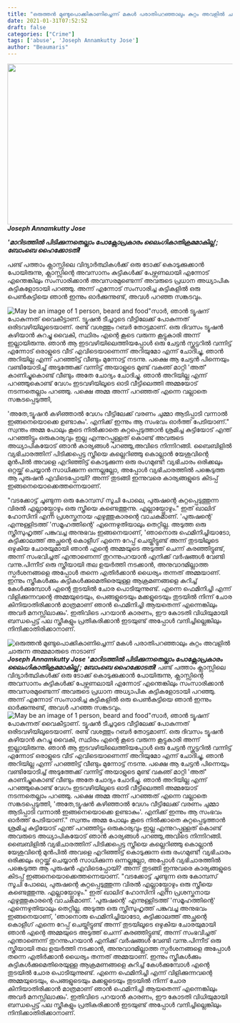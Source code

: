 ```yaml
---
title: "ഒരുത്തൻ മുണ്ടുപൊക്കികാണിച്ചെന്ന് മകൾ പരാതിപറഞ്ഞാലും കുറ്റം അവളിൽ ചാരുന്ന അമ്മമാരുടെ നാടാണ്"
date: 2021-01-31T07:52:52
draft: false
categories: ["Crime"]
tags: ['abuse', 'Joseph Annamkutty Jose']
author: "Beaumaris"
---
```


<em><strong><a href="https://wordpress-972788-3403151.cloudwaysapps.com/joseph-annamkutty-jose-post/298133/bdd-359" rel="attachment wp-att-298134"><img class="alignleft size-full wp-image-298134" src="https://cdn.boolokam.com/articles/2021/01/bdd-358.jpg" alt="" width="739" height="360" /></a>Joseph Annamkutty Jose </strong></em>

<em><strong>'മാറിടത്തിൽ പിടിക്കുന്നതെല്ലാം പോക്സോപ്രകാരം ലൈംഗികാതിക്രമമാകില്ല'; ബോംബെ ഹൈക്കോടതി!</strong></em>

പണ്ട് പത്താം ക്ലാസ്സിലെ വിദ്യാർത്ഥികൾക്ക് ഒരു ടോക്ക് കൊടുക്കുക്കാൻ പോയിരുന്നു, ക്ലാസ്സിന്റെ അവസാനം കുട്ടികൾക്ക് പേഴ്സണലായി എന്നോട് എന്തെങ്കിലും സംസാരിക്കാൻ അവസരമുണ്ടെന്ന് അവരുടെ പ്രധാന അധ്യാപിക കുട്ടികളോടായി പറഞ്ഞു. അന്ന് എന്നോട് സംസാരിച്ച കുട്ടികളിൽ ഒരു പെൺകുട്ടിയെ ഞാൻ ഇന്നും ഓർക്കുന്നുണ്ട്, അവൾ പറഞ്ഞ സങ്കടവും.

<img src="https://scontent.ftrv1-1.fna.fbcdn.net/v/t1.0-9/142677210_261892378630583_7784087808524739083_o.jpg?_nc_cat=102&amp;ccb=2&amp;_nc_sid=730e14&amp;_nc_ohc=ZuVw-q34W_gAX9-ADxZ&amp;_nc_ht=scontent.ftrv1-1.fna&amp;oh=f82d687e4a9ceb70b80bb309ceaabef6&amp;oe=603D0C13" alt="May be an image of 1 person, beard and food" />"സാർ, ഞാൻ ട്യൂഷന് പോകുന്നത് വൈകീട്ടാണ്. ട്യൂഷൻ ടീച്ചറുടെ വീട്ടിലേക്ക് പോകുന്നത് ഒരിടവഴിയിലൂടെയാണ്. രണ്ട് വശത്തും റബർ തോട്ടമാണ്. ഒരു ദിവസം ട്യൂഷൻ കഴിയാൻ കുറച്ചു വൈകി, സ്ഥിരം എന്റെ കൂടെ വരുന്ന കൂട്ടുകാരി അന്ന് ഇല്ലായിരുന്നു. ഞാൻ ആ ഇടവഴിയിലെത്തിയപ്പോൾ ഒരു ചേട്ടൻ സ്കൂട്ടറിൽ വന്നിട്ട് എന്നോട് ഒരാളുടെ വീട് എവിടെയാണെന്ന് അറിയുമോ എന്ന് ചോദിച്ചു, ഞാൻ അറിയില്ല എന്ന് പറഞ്ഞിട്ട് വീണ്ടും മുന്നോട്ട് നടന്നു. പക്ഷെ ആ ചേട്ടൻ പിന്നെയും വണ്ടിയോടിച്ച് അടുത്തേക്ക് വന്നിട്ട് അയാളുടെ മുണ്ട് വകഞ് മാറ്റി 'അത്' കാണിച്ചുകൊണ്ട് വീണ്ടും അതേ ചോദ്യം ചോദിച്ചു. ഞാൻ അറിയില്ല എന്ന് പറഞ്ഞുകൊണ്ട് വേഗം ഇടവഴിയിലൂടെ ഓടി വീട്ടിലെത്തി അമ്മയോട് നടന്നതെല്ലാം പറഞ്ഞു. പക്ഷെ അമ്മ അന്ന് പറഞ്ഞത് എന്നെ വല്ലാതെ സങ്കടപ്പെടുത്തി,

'അതേ,ട്യൂഷൻ കഴിഞ്ഞാൽ വേഗം വീട്ടിലേക്ക് വരണം ചുമ്മാ ആടിപ്പാടി വന്നാൽ ഇങ്ങനെയൊക്കെ ഉണ്ടാകും'. എനിക്ക് ഇന്നും ആ സംഭവം ഓർത്ത് പേടിയാണ്." സ്വന്തം അമ്മ പോലും കൂടെ നിൽക്കാതെ കുറ്റപ്പെടുത്താൻ ശ്രമിച്ച കുട്ടിയോട് എന്ത് പറഞ്ഞിട്ടും ഒരുകാര്യവും ഇല്ല എന്നുറപ്പുള്ളത് കൊണ്ട് അവരുടെ അധ്യാപികയോട് ഞാൻ കാര്യങ്ങൾ പറഞ്ഞു,അവിടെ നിന്നിറങ്ങി.
ബൈബിളിൽ വ്യഭിചാരത്തിന് പിടിക്കപ്പെട്ട സ്ത്രീയെ കല്ലെറിഞ്ഞു കൊല്ലാൻ യേശുവിന്റെ മുൻപിൽ അവളെ എറിഞ്ഞിട്ട് കൊടുക്കുന്ന ഒരു രംഗമുണ്ട്! വ്യഭിചാരം ഒരിക്കലും ഒറ്റയ്ക്ക് ചെയ്യാൻ സാധിക്കുന്ന ഒന്നല്ലല്ലോ, അപ്പോൾ വ്യഭിചാരത്തിൽ പങ്കെടുത്ത ആ പുരുഷൻ എവിടെപ്പോയി? അന്ന് തുടങ്ങി ഇന്നുവരെ കാര്യങ്ങളുടെ കിടപ്പ് ഇങ്ങനെയൊക്കെത്തന്നെയാണ്.

"വടക്കോട്ട് ചൂണ്ടുന്ന ഒരു കോമ്പസ് സൂചി പോലെ, പുരുഷന്റെ കുറ്റപ്പെടുത്തുന്ന വിരൽ എല്ലായ്പ്പോഴും ഒരു സ്ത്രീയെ കണ്ടെത്തുന്നു. എല്ലായ്പ്പോഴും." ഇത് ഖാലിദ് ഹോസിനി എന്ന പ്രശസ്തനായ എഴുത്തുകാരന്റെ വാചകമാണ്. 'പുരുഷന്റെ' എന്നുള്ളിടത്ത് 'സമൂഹത്തിന്റെ' എന്നെഴുതിയാലും തെറ്റില്ല. അടുത്ത ഒരു സ്ത്രീസുഹൃത്ത് പങ്കുവച്ച അനുഭവം ഇങ്ങനെയാണ്, 'ഞാനൊരു ഫെമിനിച്ചിയാടോ, കുട്ടിക്കാലത്ത് അച്ഛന്റെ കൊളീഗ് എന്നെ റേപ്പ് ചെയ്തിട്ടുണ്ട് അന്ന് തുടയിലൂടെ ഒഴുകിയ ചോരയുമായി ഞാൻ എന്റെ അമ്മയുടെ അടുത്ത് ചെന്ന് കരഞ്ഞിട്ടുണ്ട്, അന്ന് സംഭവിച്ചത് എന്താണെന്ന് തുറന്നുപറയാൻ എനിക്ക് വർഷങ്ങൾ വേണ്ടി വന്നു.പിന്നീട് ഒരു സ്ത്രീയായി തല ഉയർത്തി നടക്കാൻ, അനുവാദമില്ലാത്ത സ്പർശനങ്ങളെ അപ്പോൾ തന്നെ എതിർക്കാൻ ധൈര്യം തന്നത് അമ്മയാണ്. ഇന്നും സ്ത്രീകൾക്കും കുട്ടികൾക്കുമെതിരെയുള്ള ആക്രമണങ്ങളെ കുറിച്ച് കേൾക്കുമ്പോൾ എന്റെ തുടയിൽ ചോര പൊടിയുന്നുണ്ട്. എന്നെ ഫെമിനിച്ചി എന്ന് വിളിക്കുന്നവന്റെ അമ്മയുടെയും, പെങ്ങളുടെയും മക്കളുടെയും തുടയിൽ നിന്ന് ചോര കിനിയാതിരിക്കാൻ മാത്രമാണ് ഞാൻ ഫെമിനിച്ചി ആയതെന്ന് എന്നെങ്കിലും അവർ മനസ്സിലാക്കും'. ഇതിവിടെ പറയാൻ കാരണം, ഈ കോടതി വിധിയുമായി ബന്ധപ്പെട്ട് പല സ്ത്രീകളും പ്രതികരിക്കാൻ ഇടയുണ്ട് അപ്പോൾ വന്ദിച്ചില്ലെങ്കിലും നിന്ദിക്കാതിരിക്കാനാണ്.


![ഒരുത്തൻ മുണ്ടുപൊക്കികാണിച്ചെന്ന് മകൾ പരാതിപറഞ്ഞാലും കുറ്റം അവളിൽ ചാരുന്ന അമ്മമാരുടെ നാടാണ്](https://cdn.boolokam.com/articles/2021/01/bdd-358.jpg)_**[](https://wordpress-972788-3403151.cloudwaysapps.com/joseph-annamkutty-jose-post/298133/bdd-359)Joseph Annamkutty Jose**_ _**'മാറിടത്തിൽ പിടിക്കുന്നതെല്ലാം പോക്സോപ്രകാരം ലൈംഗികാതിക്രമമാകില്ല'; ബോംബെ ഹൈക്കോടതി!**_ പണ്ട് പത്താം ക്ലാസ്സിലെ വിദ്യാർത്ഥികൾക്ക് ഒരു ടോക്ക് കൊടുക്കുക്കാൻ പോയിരുന്നു, ക്ലാസ്സിന്റെ അവസാനം കുട്ടികൾക്ക് പേഴ്സണലായി എന്നോട് എന്തെങ്കിലും സംസാരിക്കാൻ അവസരമുണ്ടെന്ന് അവരുടെ പ്രധാന അധ്യാപിക കുട്ടികളോടായി പറഞ്ഞു. അന്ന് എന്നോട് സംസാരിച്ച കുട്ടികളിൽ ഒരു പെൺകുട്ടിയെ ഞാൻ ഇന്നും ഓർക്കുന്നുണ്ട്, അവൾ പറഞ്ഞ സങ്കടവും. ![May be an image of 1 person, beard and food](https://scontent.ftrv1-1.fna.fbcdn.net/v/t1.0-9/142677210_261892378630583_7784087808524739083_o.jpg?_nc_cat=102&ccb=2&_nc_sid=730e14&_nc_ohc=ZuVw-q34W_gAX9-ADxZ&_nc_ht=scontent.ftrv1-1.fna&oh=f82d687e4a9ceb70b80bb309ceaabef6&oe=603D0C13)"സാർ, ഞാൻ ട്യൂഷന് പോകുന്നത് വൈകീട്ടാണ്. ട്യൂഷൻ ടീച്ചറുടെ വീട്ടിലേക്ക് പോകുന്നത് ഒരിടവഴിയിലൂടെയാണ്. രണ്ട് വശത്തും റബർ തോട്ടമാണ്. ഒരു ദിവസം ട്യൂഷൻ കഴിയാൻ കുറച്ചു വൈകി, സ്ഥിരം എന്റെ കൂടെ വരുന്ന കൂട്ടുകാരി അന്ന് ഇല്ലായിരുന്നു. ഞാൻ ആ ഇടവഴിയിലെത്തിയപ്പോൾ ഒരു ചേട്ടൻ സ്കൂട്ടറിൽ വന്നിട്ട് എന്നോട് ഒരാളുടെ വീട് എവിടെയാണെന്ന് അറിയുമോ എന്ന് ചോദിച്ചു, ഞാൻ അറിയില്ല എന്ന് പറഞ്ഞിട്ട് വീണ്ടും മുന്നോട്ട് നടന്നു. പക്ഷെ ആ ചേട്ടൻ പിന്നെയും വണ്ടിയോടിച്ച് അടുത്തേക്ക് വന്നിട്ട് അയാളുടെ മുണ്ട് വകഞ് മാറ്റി 'അത്' കാണിച്ചുകൊണ്ട് വീണ്ടും അതേ ചോദ്യം ചോദിച്ചു. ഞാൻ അറിയില്ല എന്ന് പറഞ്ഞുകൊണ്ട് വേഗം ഇടവഴിയിലൂടെ ഓടി വീട്ടിലെത്തി അമ്മയോട് നടന്നതെല്ലാം പറഞ്ഞു. പക്ഷെ അമ്മ അന്ന് പറഞ്ഞത് എന്നെ വല്ലാതെ സങ്കടപ്പെടുത്തി, 'അതേ,ട്യൂഷൻ കഴിഞ്ഞാൽ വേഗം വീട്ടിലേക്ക് വരണം ചുമ്മാ ആടിപ്പാടി വന്നാൽ ഇങ്ങനെയൊക്കെ ഉണ്ടാകും'. എനിക്ക് ഇന്നും ആ സംഭവം ഓർത്ത് പേടിയാണ്." സ്വന്തം അമ്മ പോലും കൂടെ നിൽക്കാതെ കുറ്റപ്പെടുത്താൻ ശ്രമിച്ച കുട്ടിയോട് എന്ത് പറഞ്ഞിട്ടും ഒരുകാര്യവും ഇല്ല എന്നുറപ്പുള്ളത് കൊണ്ട് അവരുടെ അധ്യാപികയോട് ഞാൻ കാര്യങ്ങൾ പറഞ്ഞു,അവിടെ നിന്നിറങ്ങി. ബൈബിളിൽ വ്യഭിചാരത്തിന് പിടിക്കപ്പെട്ട സ്ത്രീയെ കല്ലെറിഞ്ഞു കൊല്ലാൻ യേശുവിന്റെ മുൻപിൽ അവളെ എറിഞ്ഞിട്ട് കൊടുക്കുന്ന ഒരു രംഗമുണ്ട്! വ്യഭിചാരം ഒരിക്കലും ഒറ്റയ്ക്ക് ചെയ്യാൻ സാധിക്കുന്ന ഒന്നല്ലല്ലോ, അപ്പോൾ വ്യഭിചാരത്തിൽ പങ്കെടുത്ത ആ പുരുഷൻ എവിടെപ്പോയി? അന്ന് തുടങ്ങി ഇന്നുവരെ കാര്യങ്ങളുടെ കിടപ്പ് ഇങ്ങനെയൊക്കെത്തന്നെയാണ്. "വടക്കോട്ട് ചൂണ്ടുന്ന ഒരു കോമ്പസ് സൂചി പോലെ, പുരുഷന്റെ കുറ്റപ്പെടുത്തുന്ന വിരൽ എല്ലായ്പ്പോഴും ഒരു സ്ത്രീയെ കണ്ടെത്തുന്നു. എല്ലായ്പ്പോഴും." ഇത് ഖാലിദ് ഹോസിനി എന്ന പ്രശസ്തനായ എഴുത്തുകാരന്റെ വാചകമാണ്. 'പുരുഷന്റെ' എന്നുള്ളിടത്ത് 'സമൂഹത്തിന്റെ' എന്നെഴുതിയാലും തെറ്റില്ല. അടുത്ത ഒരു സ്ത്രീസുഹൃത്ത് പങ്കുവച്ച അനുഭവം ഇങ്ങനെയാണ്, 'ഞാനൊരു ഫെമിനിച്ചിയാടോ, കുട്ടിക്കാലത്ത് അച്ഛന്റെ കൊളീഗ് എന്നെ റേപ്പ് ചെയ്തിട്ടുണ്ട് അന്ന് തുടയിലൂടെ ഒഴുകിയ ചോരയുമായി ഞാൻ എന്റെ അമ്മയുടെ അടുത്ത് ചെന്ന് കരഞ്ഞിട്ടുണ്ട്, അന്ന് സംഭവിച്ചത് എന്താണെന്ന് തുറന്നുപറയാൻ എനിക്ക് വർഷങ്ങൾ വേണ്ടി വന്നു.പിന്നീട് ഒരു സ്ത്രീയായി തല ഉയർത്തി നടക്കാൻ, അനുവാദമില്ലാത്ത സ്പർശനങ്ങളെ അപ്പോൾ തന്നെ എതിർക്കാൻ ധൈര്യം തന്നത് അമ്മയാണ്. ഇന്നും സ്ത്രീകൾക്കും കുട്ടികൾക്കുമെതിരെയുള്ള ആക്രമണങ്ങളെ കുറിച്ച് കേൾക്കുമ്പോൾ എന്റെ തുടയിൽ ചോര പൊടിയുന്നുണ്ട്. എന്നെ ഫെമിനിച്ചി എന്ന് വിളിക്കുന്നവന്റെ അമ്മയുടെയും, പെങ്ങളുടെയും മക്കളുടെയും തുടയിൽ നിന്ന് ചോര കിനിയാതിരിക്കാൻ മാത്രമാണ് ഞാൻ ഫെമിനിച്ചി ആയതെന്ന് എന്നെങ്കിലും അവർ മനസ്സിലാക്കും'. ഇതിവിടെ പറയാൻ കാരണം, ഈ കോടതി വിധിയുമായി ബന്ധപ്പെട്ട് പല സ്ത്രീകളും പ്രതികരിക്കാൻ ഇടയുണ്ട് അപ്പോൾ വന്ദിച്ചില്ലെങ്കിലും നിന്ദിക്കാതിരിക്കാനാണ്.

